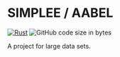 # SIMPLEE / AABEL

[![Rust](https://github.com/veminovici/aabel/actions/workflows/ci.yml/badge.svg?branch=main)](https://github.com/veminovici/aabel/actions/workflows/ci.yml)
![GitHub code size in bytes](https://img.shields.io/github/languages/code-size/veminovici/aabel)

A project for large data sets.